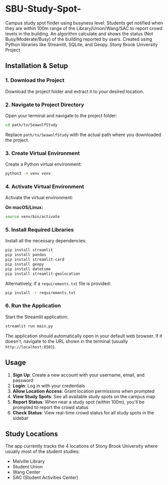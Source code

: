 # SBU-Study-Spot-
Campus study spot finder using busyness level. Students get notified when they are within 100m range of the Library/Union/Wang/SAC to report crowd levels in the building. An algorithm calculate and shows the  status (Not Busy/Moderate/Busy) of the building reported by users. Created using Python libraries like Streamlit, SQLite, and Geopy. Stony Brook University Project

## Installation & Setup

### 1. Download the Project

Download the project folder and extract it to your desired location.

### 2. Navigate to Project Directory

Open your terminal and navigate to the project folder:

```bash
cd path/to/SeawolfStudy
```

Replace `path/to/SeawolfStudy` with the actual path where you downloaded the project.

### 3. Create Virtual Environment

Create a Python virtual environment:

```bash
python3 -m venv venv
```

### 4. Activate Virtual Environment

Activate the virtual environment:

**On macOS/Linux:**
```bash
source venv/bin/activate
```

### 5. Install Required Libraries

Install all the necessary dependencies:

```bash
pip install streamlit
pip install pandas
pip install streamlit-card
pip install geopy
pip install datetime
pip install streamlit-geolocation
```

Alternatively, if a `requirements.txt` file is provided:

```bash
pip install -r requirements.txt
```

### 6. Run the Application

Start the Streamlit application:

```bash
streamlit run main.py
```

The application should automatically open in your default web browser. If it doesn't, navigate to the URL shown in the terminal (usually `http://localhost:8501`).

## Usage

1. **Sign Up**: Create a new account with your username, email, and password
2. **Login**: Log in with your credentials
3. **Allow Location Access**: Grant location permissions when prompted
4. **View Study Spots**: See all available study spots on the campus map
5. **Report Status**: When near a study spot (within 100m), you'll be prompted to report the crowd status
6. **Check Status**: View real-time crowd status for all study spots in the sidebar

## Study Locations

The app currently tracks the 4 locations of Stony Brook University where usually most of the student studies:
- Melville Library
- Student Union
- Wang Center
- SAC (Student Activities Center)
